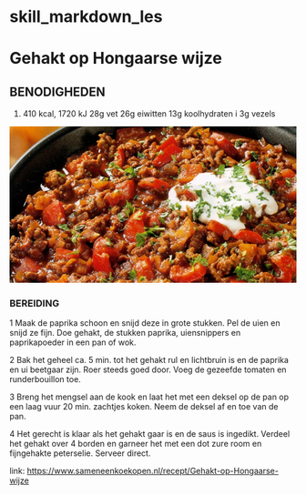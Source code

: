 # skill_markdown_les
# Gehakt op Hongaarse wijze
## BENODIGHEDEN
1. 410 kcal, 1720 kJ
 28g vet
 26g eiwitten
13g koolhydraten   i
3g vezels

![](Gehakt-op-Hongaarse-wijze.jpg)

### BEREIDING
1 Maak de paprika schoon en snijd deze in grote stukken. Pel de uien en snijd ze fijn. Doe gehakt, de stukken paprika, uiensnippers en paprikapoeder in een pan of wok.


2 Bak het geheel ca. 5 min. tot het gehakt rul en lichtbruin is en de paprika en ui beetgaar zijn. Roer steeds goed door. Voeg de gezeefde tomaten en runderbouillon toe.


3 Breng het mengsel aan de kook en laat het met een deksel op de pan op een laag vuur 20 min. zachtjes koken. Neem de deksel af en toe van de pan.


4 Het gerecht is klaar als het gehakt gaar is en de saus is ingedikt. Verdeel het gehakt over 4 borden en garneer het met een dot zure room en fijngehakte peterselie. Serveer direct.

link: https://www.sameneenkoekopen.nl/recept/Gehakt-op-Hongaarse-wijze